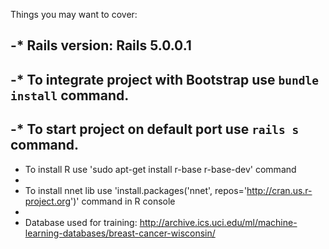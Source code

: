 Things you may want to cover:

-* Rails version: Rails 5.0.0.1
-
-* To integrate project with Bootstrap use `bundle install` command.
-
-* To start project on default port use `rails s` command.
-
- To install R use 'sudo apt-get install r-base r-base-dev' command
-
- To install nnet lib use 'install.packages('nnet', repos='http://cran.us.r-project.org')' command in R console
-
- Database used for training: http://archive.ics.uci.edu/ml/machine-learning-databases/breast-cancer-wisconsin/
